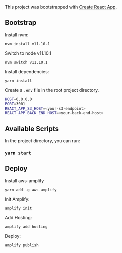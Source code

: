 This project was bootstrapped with [Create React App](https://github.com/facebook/create-react-app).

## Bootstrap
Install nvm:

`nvm install v11.10.1`

Switch to node v11.10.1

`nvm switch v11.10.1`

Install dependencies:

`yarn install`

Create a `.env` file in the root project directory.

```bash
HOST=0.0.0.0
PORT=3001
REACT_APP_S3_HOST=<your-s3-endpoint>
REACT_APP_BACK_END_HOST=<your-back-end-host>
```

## Available Scripts


In the project directory, you can run:

### `yarn start`


## Deploy

Install aws-amplify

`yarn add -g aws-amplify`

Init Amplify:

`amplify init`

Add Hosting:

`amplify add hosting`

Deploy:

`amplify publish`